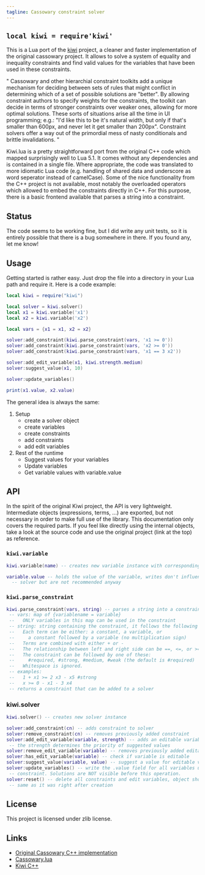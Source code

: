 ```yaml
---
tagline: Cassowary constraint solver
---
```


## `local kiwi = require'kiwi'`

This is a Lua port of the [kiwi](https://github.com/nucleic/kiwi) project, a cleaner
and faster implementation of the original cassowary project.
It allows to solve a system of equality and inequality constraints and find valid
values for the variables that have been used in these constraints.

"
Cassowary and other hierarchial constraint toolkits add a unique mechanism for deciding between sets of rules that might conflict in determining which of a set of possible solutions are "better".
By allowing constraint authors to specify weights for the constraints, the toolkit can decide in terms of stronger constraints over weaker ones, allowing for more optimal solutions.
These sorts of situations arise all the time in UI programming; e.g.: "I'd like this to be it's natural width, but only if that's smaller than 600px, and never let it get smaller than 200px".
Constraint solvers offer a way out of the primordial mess of nasty conditionals and brittle invalidations.
"

Kiwi.lua is a pretty straightforward port from the original C++ code which mapped surprisingly well to Lua 5.1.
It comes without any dependencies and is contained in a single file.
Where appropriate, the code was translated to more idiomatic Lua code (e.g. handling of shared data and underscore as word seperator instead of camelCase).
Some of the nice functionality from the C++ project is not available, most notably the overloaded operators
which allowed to embed the constraints directly in C++.
For this purpose, there is a basic frontend available that parses a string into a constraint.

## Status

The code seems to be working fine, but I did write any unit tests, so it is entirely possible that there
is a bug somewhere in there.
If you found any, let me know!

## Usage

Getting started is rather easy. Just drop the file into a directory in your Lua path and require it.
Here is a code example:

```lua
local kiwi = require("kiwi")

local solver = kiwi.solver()
local x1 = kiwi.variable('x1')
local x2 = kiwi.variable('x2')

local vars = {x1 = x1, x2 = x2}

solver:add_constraint(kiwi.parse_constraint(vars, 'x1 >= 0'))
solver:add_constraint(kiwi.parse_constraint(vars, 'x2 >= 0'))
solver:add_constraint(kiwi.parse_constraint(vars, 'x1 == 3 x2'))

solver:add_edit_variable(x1, kiwi.strength.medium)
solver:suggest_value(x1, 10)

solver:update_variables()

print(x1.value, x2.value)
```

The general idea is always the same:
1. Setup
    - create a solver object
    - create variables
    - create constraints
    - add constraints
    - add edit variables
2. Rest of the runtime
    - Suggest values for your variables
    - Update variables
    - Get variable values with variable.value

## API

In the spirit of the original Kiwi project, the API is very lightweight.
Intermediate objects (expressions, terms, ...) are exported, but not necessary
in order to make full use of the library.
This documentation only covers the required parts.
If you feel like directly using the internal objects, take a look at the source
code and use the original project (link at the top) as reference.

### `kiwi.variable`

```lua
kiwi.variable(name) -- creates new variable instance with corresponding name

variable.value -- holds the value of the variable, writes don't influence the
  -- solver but are not recommended anyway
```

### `kiwi.parse_constraint`

```lua
kiwi.parse_constraint(vars, string) -- parses a string into a constraint
 -- vars: map of {variablename = variable}
 --   ONLY variables in this map can be used in the constraint
 -- string: string containing the constraint, it follows the following format
 --   Each term can be either: a constant, a variable, or
 --     a constant followed by a variable (no multiplication sign)
 --   Terms are combined with either + or -
 --   The relationship between left and right side can be ==, <=, or >=
 --   The constraint can be followed by one of these:
 --     #required, #strong, #medium, #weak (the default is #required)
 --   Whitespace is ignored.
 -- examples:
 --   1 + x1 >= 2 x3 - x5 #strong
 --   x >= 0 - x1 - 3 x4
 -- returns a constraint that can be added to a solver
```

### kiwi.solver

```lua
kiwi.solver() -- creates new solver instance

solver:add_constraint(cn) -- adds constraint to solver
solver:remove_constraint(cn) -- removes previously added constraint
solver:add_edit_variable(variable, strength) -- adds an editable variable
 -- the strength determines the priority of suggested values
solver:remove_edit_variable(variable) -- removes previously added editable var
solver:has_edit_variable(variable) -- check if variable is editable
solver:suggest_value(variable, value) -- suggest a value for editable variable
solver:update_variables() -- write the .value field for all variables used in any
 -- constraint. Solutions are NOT visible before this operation.
solver:reset() -- delete all constraints and edit variables, object should be the
 -- same as it was right after creation
```

## License

This project is licensed under zlib license.

## Links

- [Original Cassowary C++ implementation](https://constraints.cs.washington.edu/cassowary/)
- [Cassowary.lua](https://github.com/simoncozens/cassowary.lua)
- [Kiwi C++](https://github.com/simoncozens/cassowary.lua)
